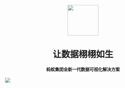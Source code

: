 <p align="center">
  <a href="https://ant.design">
    <img width="100" src="https://gw.alipayobjects.com/zos/bmw-prod/b52d9055-5dda-4765-8a1f-55652519551e.svg">
  </a>
</p>

<h1 align="center">让数据栩栩如生</h1>
<h4 align="center">蚂蚁集团全新一代数据可视化解决方案</h4>

![](https://gw.alipayobjects.com/mdn/rms_08e378/afts/img/A*ZhzDQLMyYlYAAAAAAAAAAABkARQnAQ)
